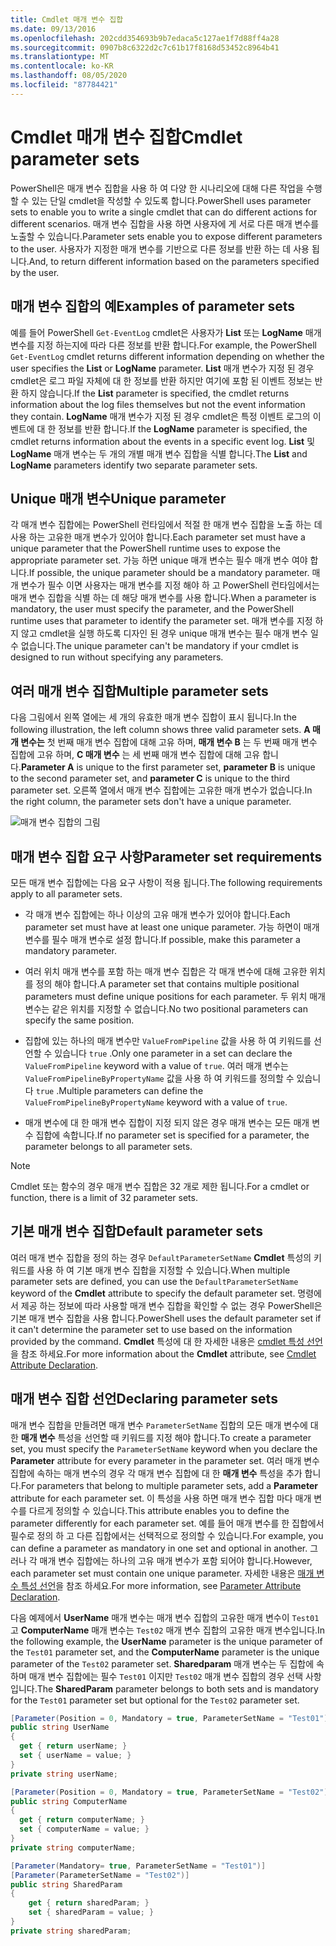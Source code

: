 ```yaml
---
title: Cmdlet 매개 변수 집합
ms.date: 09/13/2016
ms.openlocfilehash: 202cdd354693b9b7edaca5c127ae1f7d88ff4a28
ms.sourcegitcommit: 0907b8c6322d2c7c61b17f8168d53452c8964b41
ms.translationtype: MT
ms.contentlocale: ko-KR
ms.lasthandoff: 08/05/2020
ms.locfileid: "87784421"
---
```

# <a name="cmdlet-parameter-sets"></a><span data-ttu-id="01174-102">Cmdlet 매개 변수 집합</span><span class="sxs-lookup"><span data-stu-id="01174-102">Cmdlet parameter sets</span></span>

<span data-ttu-id="01174-103">PowerShell은 매개 변수 집합을 사용 하 여 다양 한 시나리오에 대해 다른 작업을 수행할 수 있는 단일 cmdlet을 작성할 수 있도록 합니다.</span><span class="sxs-lookup"><span data-stu-id="01174-103">PowerShell uses parameter sets to enable you to write a single cmdlet that can do different actions for different scenarios.</span></span> <span data-ttu-id="01174-104">매개 변수 집합을 사용 하면 사용자에 게 서로 다른 매개 변수를 노출할 수 있습니다.</span><span class="sxs-lookup"><span data-stu-id="01174-104">Parameter sets enable you to expose different parameters to the user.</span></span> <span data-ttu-id="01174-105">사용자가 지정한 매개 변수를 기반으로 다른 정보를 반환 하는 데 사용 됩니다.</span><span class="sxs-lookup"><span data-stu-id="01174-105">And, to return different information based on the parameters specified by the user.</span></span>

## <a name="examples-of-parameter-sets"></a><span data-ttu-id="01174-106">매개 변수 집합의 예</span><span class="sxs-lookup"><span data-stu-id="01174-106">Examples of parameter sets</span></span>

<span data-ttu-id="01174-107">예를 들어 PowerShell `Get-EventLog` cmdlet은 사용자가 **List** 또는 **LogName** 매개 변수를 지정 하는지에 따라 다른 정보를 반환 합니다.</span><span class="sxs-lookup"><span data-stu-id="01174-107">For example, the PowerShell `Get-EventLog` cmdlet returns different information depending on whether the user specifies the **List** or **LogName** parameter.</span></span> <span data-ttu-id="01174-108">**List** 매개 변수가 지정 된 경우 cmdlet은 로그 파일 자체에 대 한 정보를 반환 하지만 여기에 포함 된 이벤트 정보는 반환 하지 않습니다.</span><span class="sxs-lookup"><span data-stu-id="01174-108">If the **List** parameter is specified, the cmdlet returns information about the log files themselves but not the event information they contain.</span></span> <span data-ttu-id="01174-109">**LogName** 매개 변수가 지정 된 경우 cmdlet은 특정 이벤트 로그의 이벤트에 대 한 정보를 반환 합니다.</span><span class="sxs-lookup"><span data-stu-id="01174-109">If the **LogName** parameter is specified, the cmdlet returns information about the events in a specific event log.</span></span> <span data-ttu-id="01174-110">**List** 및 **LogName** 매개 변수는 두 개의 개별 매개 변수 집합을 식별 합니다.</span><span class="sxs-lookup"><span data-stu-id="01174-110">The **List** and **LogName** parameters identify two separate parameter sets.</span></span>

## <a name="unique-parameter"></a><span data-ttu-id="01174-111">Unique 매개 변수</span><span class="sxs-lookup"><span data-stu-id="01174-111">Unique parameter</span></span>

<span data-ttu-id="01174-112">각 매개 변수 집합에는 PowerShell 런타임에서 적절 한 매개 변수 집합을 노출 하는 데 사용 하는 고유한 매개 변수가 있어야 합니다.</span><span class="sxs-lookup"><span data-stu-id="01174-112">Each parameter set must have a unique parameter that the PowerShell runtime uses to expose the appropriate parameter set.</span></span> <span data-ttu-id="01174-113">가능 하면 unique 매개 변수는 필수 매개 변수 여야 합니다.</span><span class="sxs-lookup"><span data-stu-id="01174-113">If possible, the unique parameter should be a mandatory parameter.</span></span> <span data-ttu-id="01174-114">매개 변수가 필수 이면 사용자는 매개 변수를 지정 해야 하 고 PowerShell 런타임에서는 매개 변수 집합을 식별 하는 데 해당 매개 변수를 사용 합니다.</span><span class="sxs-lookup"><span data-stu-id="01174-114">When a parameter is mandatory, the user must specify the parameter, and the PowerShell runtime uses that parameter to identify the parameter set.</span></span> <span data-ttu-id="01174-115">매개 변수를 지정 하지 않고 cmdlet을 실행 하도록 디자인 된 경우 unique 매개 변수는 필수 매개 변수 일 수 없습니다.</span><span class="sxs-lookup"><span data-stu-id="01174-115">The unique parameter can't be mandatory if your cmdlet is designed to run without specifying any parameters.</span></span>

## <a name="multiple-parameter-sets"></a><span data-ttu-id="01174-116">여러 매개 변수 집합</span><span class="sxs-lookup"><span data-stu-id="01174-116">Multiple parameter sets</span></span>

<span data-ttu-id="01174-117">다음 그림에서 왼쪽 열에는 세 개의 유효한 매개 변수 집합이 표시 됩니다.</span><span class="sxs-lookup"><span data-stu-id="01174-117">In the following illustration, the left column shows three valid parameter sets.</span></span> <span data-ttu-id="01174-118">**A 매개 변수는** 첫 번째 매개 변수 집합에 대해 고유 하며, **매개 변수 B** 는 두 번째 매개 변수 집합에 고유 하며, **C 매개 변수** 는 세 번째 매개 변수 집합에 대해 고유 합니다.</span><span class="sxs-lookup"><span data-stu-id="01174-118">**Parameter A** is unique to the first parameter set, **parameter B** is unique to the second parameter set, and **parameter C** is unique to the third parameter set.</span></span> <span data-ttu-id="01174-119">오른쪽 열에서 매개 변수 집합에는 고유한 매개 변수가 없습니다.</span><span class="sxs-lookup"><span data-stu-id="01174-119">In the right column, the parameter sets don't have a unique parameter.</span></span>

![매개 변수 집합의 그림](media/cmdlet-parameter-sets/ps-parametersets.gif)

## <a name="parameter-set-requirements"></a><span data-ttu-id="01174-121">매개 변수 집합 요구 사항</span><span class="sxs-lookup"><span data-stu-id="01174-121">Parameter set requirements</span></span>

<span data-ttu-id="01174-122">모든 매개 변수 집합에는 다음 요구 사항이 적용 됩니다.</span><span class="sxs-lookup"><span data-stu-id="01174-122">The following requirements apply to all parameter sets.</span></span>

- <span data-ttu-id="01174-123">각 매개 변수 집합에는 하나 이상의 고유 매개 변수가 있어야 합니다.</span><span class="sxs-lookup"><span data-stu-id="01174-123">Each parameter set must have at least one unique parameter.</span></span> <span data-ttu-id="01174-124">가능 하면이 매개 변수를 필수 매개 변수로 설정 합니다.</span><span class="sxs-lookup"><span data-stu-id="01174-124">If possible, make this parameter a mandatory parameter.</span></span>

- <span data-ttu-id="01174-125">여러 위치 매개 변수를 포함 하는 매개 변수 집합은 각 매개 변수에 대해 고유한 위치를 정의 해야 합니다.</span><span class="sxs-lookup"><span data-stu-id="01174-125">A parameter set that contains multiple positional parameters must define unique positions for each parameter.</span></span> <span data-ttu-id="01174-126">두 위치 매개 변수는 같은 위치를 지정할 수 없습니다.</span><span class="sxs-lookup"><span data-stu-id="01174-126">No two positional parameters can specify the same position.</span></span>

- <span data-ttu-id="01174-127">집합에 있는 하나의 매개 변수만 `ValueFromPipeline` 값을 사용 하 여 키워드를 선언할 수 있습니다 `true` .</span><span class="sxs-lookup"><span data-stu-id="01174-127">Only one parameter in a set can declare the `ValueFromPipeline` keyword with a value of `true`.</span></span>
  <span data-ttu-id="01174-128">여러 매개 변수는 `ValueFromPipelineByPropertyName` 값을 사용 하 여 키워드를 정의할 수 있습니다 `true` .</span><span class="sxs-lookup"><span data-stu-id="01174-128">Multiple parameters can define the `ValueFromPipelineByPropertyName` keyword with a value of `true`.</span></span>

- <span data-ttu-id="01174-129">매개 변수에 대 한 매개 변수 집합이 지정 되지 않은 경우 매개 변수는 모든 매개 변수 집합에 속합니다.</span><span class="sxs-lookup"><span data-stu-id="01174-129">If no parameter set is specified for a parameter, the parameter belongs to all parameter sets.</span></span>

> [!NOTE]
> <span data-ttu-id="01174-130">Cmdlet 또는 함수의 경우 매개 변수 집합은 32 개로 제한 됩니다.</span><span class="sxs-lookup"><span data-stu-id="01174-130">For a cmdlet or function, there is a limit of 32 parameter sets.</span></span>

## <a name="default-parameter-sets"></a><span data-ttu-id="01174-131">기본 매개 변수 집합</span><span class="sxs-lookup"><span data-stu-id="01174-131">Default parameter sets</span></span>

<span data-ttu-id="01174-132">여러 매개 변수 집합을 정의 하는 경우 `DefaultParameterSetName` **Cmdlet** 특성의 키워드를 사용 하 여 기본 매개 변수 집합을 지정할 수 있습니다.</span><span class="sxs-lookup"><span data-stu-id="01174-132">When multiple parameter sets are defined, you can use the `DefaultParameterSetName` keyword of the **Cmdlet** attribute to specify the default parameter set.</span></span> <span data-ttu-id="01174-133">명령에서 제공 하는 정보에 따라 사용할 매개 변수 집합을 확인할 수 없는 경우 PowerShell은 기본 매개 변수 집합을 사용 합니다.</span><span class="sxs-lookup"><span data-stu-id="01174-133">PowerShell uses the default parameter set if it can't determine the parameter set to use based on the information provided by the command.</span></span> <span data-ttu-id="01174-134">**Cmdlet** 특성에 대 한 자세한 내용은 [cmdlet 특성 선언](./cmdlet-attribute-declaration.md)을 참조 하세요.</span><span class="sxs-lookup"><span data-stu-id="01174-134">For more information about the **Cmdlet** attribute, see [Cmdlet Attribute Declaration](./cmdlet-attribute-declaration.md).</span></span>

## <a name="declaring-parameter-sets"></a><span data-ttu-id="01174-135">매개 변수 집합 선언</span><span class="sxs-lookup"><span data-stu-id="01174-135">Declaring parameter sets</span></span>

<span data-ttu-id="01174-136">매개 변수 집합을 만들려면 매개 변수 `ParameterSetName` 집합의 모든 매개 변수에 대 한 **매개 변수** 특성을 선언할 때 키워드를 지정 해야 합니다.</span><span class="sxs-lookup"><span data-stu-id="01174-136">To create a parameter set, you must specify the `ParameterSetName` keyword when you declare the **Parameter** attribute for every parameter in the parameter set.</span></span> <span data-ttu-id="01174-137">여러 매개 변수 집합에 속하는 매개 변수의 경우 각 매개 변수 집합에 대 한 **매개 변수** 특성을 추가 합니다.</span><span class="sxs-lookup"><span data-stu-id="01174-137">For parameters that belong to multiple parameter sets, add a **Parameter** attribute for each parameter set.</span></span> <span data-ttu-id="01174-138">이 특성을 사용 하면 매개 변수 집합 마다 매개 변수를 다르게 정의할 수 있습니다.</span><span class="sxs-lookup"><span data-stu-id="01174-138">This attribute enables you to define the parameter differently for each parameter set.</span></span> <span data-ttu-id="01174-139">예를 들어 매개 변수를 한 집합에서 필수로 정의 하 고 다른 집합에서는 선택적으로 정의할 수 있습니다.</span><span class="sxs-lookup"><span data-stu-id="01174-139">For example, you can define a parameter as mandatory in one set and optional in another.</span></span> <span data-ttu-id="01174-140">그러나 각 매개 변수 집합에는 하나의 고유 매개 변수가 포함 되어야 합니다.</span><span class="sxs-lookup"><span data-stu-id="01174-140">However, each parameter set must contain one unique parameter.</span></span> <span data-ttu-id="01174-141">자세한 내용은 [매개 변수 특성 선언](parameter-attribute-declaration.md)을 참조 하세요.</span><span class="sxs-lookup"><span data-stu-id="01174-141">For more information, see [Parameter Attribute Declaration](parameter-attribute-declaration.md).</span></span>

<span data-ttu-id="01174-142">다음 예제에서 **UserName** 매개 변수는 매개 변수 집합의 고유한 매개 변수이 `Test01` 고 **ComputerName** 매개 변수는 `Test02` 매개 변수 집합의 고유한 매개 변수입니다.</span><span class="sxs-lookup"><span data-stu-id="01174-142">In the following example, the **UserName** parameter is the unique parameter of the `Test01` parameter set, and the **ComputerName** parameter is the unique parameter of the `Test02` parameter set.</span></span> <span data-ttu-id="01174-143">**Sharedparam** 매개 변수는 두 집합에 속하며 매개 변수 집합에는 필수 `Test01` 이지만 `Test02` 매개 변수 집합의 경우 선택 사항입니다.</span><span class="sxs-lookup"><span data-stu-id="01174-143">The **SharedParam** parameter belongs to both sets and is mandatory for the `Test01` parameter set but optional for the `Test02` parameter set.</span></span>

```csharp
[Parameter(Position = 0, Mandatory = true, ParameterSetName = "Test01")]
public string UserName
{
  get { return userName; }
  set { userName = value; }
}
private string userName;

[Parameter(Position = 0, Mandatory = true, ParameterSetName = "Test02")]
public string ComputerName
{
  get { return computerName; }
  set { computerName = value; }
}
private string computerName;

[Parameter(Mandatory= true, ParameterSetName = "Test01")]
[Parameter(ParameterSetName = "Test02")]
public string SharedParam
{
    get { return sharedParam; }
    set { sharedParam = value; }
}
private string sharedParam;
```
